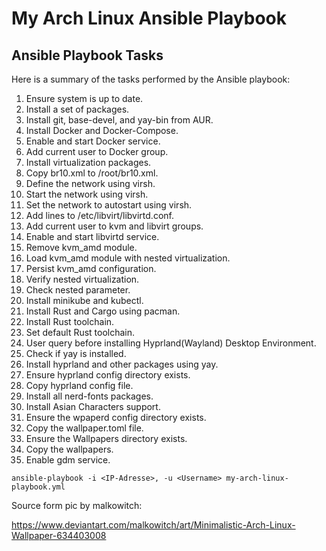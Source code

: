 # My Arch Linux Ansible Playbook

## Ansible Playbook Tasks

Here is a summary of the tasks performed by the Ansible playbook:

1. Ensure system is up to date.
2. Install a set of packages.
3. Install git, base-devel, and yay-bin from AUR.
4. Install Docker and Docker-Compose.
5. Enable and start Docker service.
6. Add current user to Docker group.
7. Install virtualization packages.
8. Copy br10.xml to /root/br10.xml.
9. Define the network using virsh.
10. Start the network using virsh.
11. Set the network to autostart using virsh.
12. Add lines to /etc/libvirt/libvirtd.conf.
13. Add current user to kvm and libvirt groups.
14. Enable and start libvirtd service.
15. Remove kvm_amd module.
16. Load kvm_amd module with nested virtualization.
17. Persist kvm_amd configuration.
18. Verify nested virtualization.
19. Check nested parameter.
20. Install minikube and kubectl.
21. Install Rust and Cargo using pacman.
22. Install Rust toolchain.
23. Set default Rust toolchain.
24. User query before installing Hyprland(Wayland) Desktop Environment.
25. Check if yay is installed.
26. Install hyprland and other packages using yay.
27. Ensure hyprland config directory exists.
28. Copy hyprland config file.
29. Install all nerd-fonts packages.
30. Install Asian Characters support.
31. Ensure the wpaperd config directory exists.
32. Copy the wallpaper.toml file.
33. Ensure the Wallpapers directory exists.
34. Copy the wallpapers.
35. Enable gdm service.

```
ansible-playbook -i <IP-Adresse>, -u <Username> my-arch-linux-playbook.yml
```

Source form pic by malkowitch: 

https://www.deviantart.com/malkowitch/art/Minimalistic-Arch-Linux-Wallpaper-634403008

